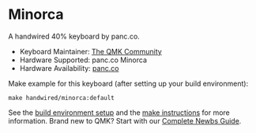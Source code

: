 # Minorca

A handwired 40% keyboard by panc.co.

* Keyboard Maintainer: [The QMK Community](https://github.com/qmk)
* Hardware Supported: panc.co Minorca
* Hardware Availability: [panc.co](https://www.panc.co/blog/minorcasebright-information-page)

Make example for this keyboard (after setting up your build environment):

    make handwired/minorca:default

See the [build environment setup](https://docs.qmk.fm/#/getting_started_build_tools) and the [make instructions](https://docs.qmk.fm/#/getting_started_make_guide) for more information. Brand new to QMK? Start with our [Complete Newbs Guide](https://docs.qmk.fm/#/newbs).
